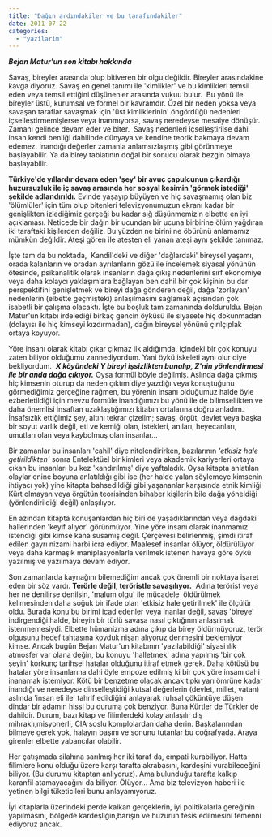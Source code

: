 ```yaml
---
title: "Dağın ardındakiler ve bu tarafındakiler"
date: 2011-07-22
categories: 
  - "yazilarim"
---
```


_**Bejan Matur'un son kitabı hakkında**_

Savaş, bireyler arasında olup bitiveren bir olgu değildir. Bireyler arasındakine kavga diyoruz. Savaş en genel tanımı ile 'kimlikler' ve bu kimlikleri temsil eden veya temsil ettiğini düşünenler arasında vukuu bulur.  Bu yönü ile bireyler üstü, kurumsal ve formel bir kavramdır. Özel bir neden yoksa veya savaşan taraflar savaşmak için 'üst kimliklerinin' öngördüğü nedenleri içselleştirmemişlerse veya inanmıyorsa, savaş neredeyse mesaiye dönüşür. Zamanı gelince devam eder ve biter.  Savaş nedenleri içselleştirilse dahi insan kendi benliği dahilinde dünyaya ve kendine teorik bakmaya devam edemez. İnandığı değerler zamanla anlamsızlaşmış gibi görünmeye başlayabilir. Ya da birey tabiatının doğal bir sonucu olarak bezgin olmaya başlayabilir.

**Türkiye'de yıllardır devam eden 'şey' bir avuç çapulcunun çıkardığı huzursuzluk ile iç savaş arasında her sosyal kesimin 'görmek istediği' şekilde adlandırıldı.** Evinde yaşayıp büyüyen ve hiç savaşmamış olan biz 'ölümlüler' için tüm olup bitenleri televizyonumuzun ekranı kadar bir genişlikten izlediğimiz gerçeği bu kadar sığ düşünmemizin elbette en iyi açıklaması. Neticede bir dağın bir ucundan bir ucuna birbirine ölüm yağdıran iki taraftaki kişilerden değiliz. Bu yüzden ne birini ne öbürünü anlamamız mümkün değildir. Ateşi gören ile ateşten eli yanan ateşi aynı şekilde tanımaz.

İşte tam da bu noktada,  Kandil'deki ve diğer 'dağlardaki' bireysel yaşamı, orada kalanların ve oradan ayrılanların gözü ile incelemek siyasal yönünün ötesinde, psikanalitik olarak insanların dağa çıkış nedenlerini sırf ekonomiye veya daha kolaycı yaklaşımlara bağlayan ben dahil bir çok kişinin bu dar perspektifini genişletmek ve bireyi dağa gönderen değil, dağa 'zorlayan' nedenlerin (elbette geçmişteki) anlaşılmasını sağlamak açısından çok isabetli bir çalışma olacaktı. İşte bu boşluk tam zamanında dolduruldu. Bejan Matur'un kitabı irdelediği birkaç gencin öyküsü ile siyasete hiç dokunmadan (dolayısı ile hiç kimseyi kızdırmadan), dağın bireysel yönünü çırılçıplak ortaya koyuyor.

Yöre insanı olarak kitabı çıkar çıkmaz ilk aldığımda, içindeki bir çok konuyu zaten biliyor olduğumu zannediyordum. Yani öykü iskeleti aynı olur diye bekliyordum.  **_X köyündeki Y bireyi işsizlikten bunalıp, Z'nin yönlendirmesi ile bir anda dağa çıkıyor._** Oysa formül böyle değilmiş. Aslında dağa çıkmış hiç kimsenin oturup da neden çıktım diye yazdığı veya konuştuğunu görmediğimiz gerçeğine rağmen, bu yörenin insanı olduğumuz halde öyle ezberletildiği için mevzu formüle inandığımızı bu yönü ile de bilimsellikten ve daha önemlisi insaftan uzaklaştığımızı kitabın ortalarına doğru anladım. İnsafsızlık ettiğimiz şey, altını tekrar çizelim; savaş, örgüt, devlet veya başka bir soyut varlık değil, eti ve kemiği olan, istekleri, anıları, heyecanları, umutları olan veya kaybolmuş olan insanlar...

Bir zamanlar bu insanları 'cahil' diye nitelendirirken, bazılarının _'etkisiz hale getirildikten'_ sonra Entelektüel birikimleri veya akademik kariyerleri ortaya çıkan bu insanları bu kez 'kandırılmış' diye yaftaladık. Oysa kitapta anlatılan olaylar enine boyuna anlatıldığı gibi ise (her halde yalan söylemeye kimsenin ihtiyacı yok) yine kitapta bahsedildiği gibi yaşananlar karşısında etnik kimliği Kürt olmayan veya örgütün teorisinden bihaber kişilerin bile dağa yöneldiği (yönlendirildiği değil) anlaşılıyor.

En azından kitapta konuşanlardan hiç biri de yaşadıklarından veya dağdaki hallerinden 'keyif alıyor' görünmüyor. Yine yöre insanı olarak inanmamız istendiği gibi kimse kana susamış değil. Çerçevesi belirlenmiş, şimdi itiraf edilen gayrı nizami harbi icra ediyor. Maalesef insanlar ölüyor, öldürülüyor veya daha karmaşık maniplasyonlarla verilmek istenen havaya göre öykü yazılmış ve yazılmaya devam ediyor.

Son zamanlarda kaynağını bilemediğim ancak çok önemli bir noktaya işaret eden bir söz vardı. **Terörle değil, teröristle savaşılıyor.**  Adına terörist veya her ne denilirse denilsin, 'malum olgu' ile mücadele  öldürülmek kelimesinden daha soğuk bir ifade olan 'etkisiz hale getirilmek' ile ölçülür oldu. Burada konu bu birimi icad edenler veya inanlar değil, savaş 'bireye' indirgendiği halde, bireyin bir türlü savaşa nasıl çıktığının anlaşılmak istenmemesiydi. Elbette hümanizma adına çıkıp da birey öldürmüyoruz, terör olgusunu hedef tahtasına koyduk nişan alıyoruz denmesini beklemiyor kimse. Ancak bugün Bejan Matur'un kitabının 'yazılabildiği' siyasi ılık atmosfer var olana değin, bu konuyu 'halletmek' adına yapılmış 'bir çok şeyin' korkunç tarihsel hatalar olduğunu itiraf etmek gerek. Daha kötüsü bu hatalar yöre insanlarına dahi öyle empoze edilmiş ki bir çok yöre insanı dahi inanamak istemiyor. Kötü bir benzetme olacak ancak tıpkı yarı ömrüne kadar inandığı ve neredeyse dinselleştidiği kutsal değerlerin (devlet, millet, vatan) aslında 'insan eli ile' tahrif edildiğini anlayarak ruhsal çöküntüye düşen dindar bir adamın hissi bu duruma çok benziyor. Buna Kürtler de Türkler de dahildir. Durum, bazı kitap ve filimlerdeki kolay anlaşılır dış mihraklı,misyonerli, CIA soslu komplolardan daha derin. Başkalarından bilmeye gerek yok, halayın başını ve sonunu tutanlar bu coğrafyada. Araya girenler elbette yabancılar olabilir.

Her çatışmada silahına sarılmış her iki taraf da, empati kurabiliyor. Hatta filimlere konu olduğu üzere karşı tarafta akrabasını, kardeşini vurabileceğini biliyor. (Bu durumu kitaptan anlıyoruz). Ama bulunduğu tarafta kalkıp karanfil atamayacağını da biliyor. Ölüyor... Ama biz televizyon haberi ile yetinen bilgi tüketicileri bunu anlayamıyoruz.

İyi kitaplarla üzerindeki perde kalkan gerçeklerin, iyi politikalarla gereğinin yapılmasını, bölgede kardeşliğin,barışın ve huzurun tesis edilmesini temenni ediyoruz ancak.
